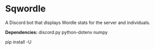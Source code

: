 # Sqwordle
A Discord bot that displays Wordle stats for the server and individuals.

**Dependencies:**
discord.py
python-dotenv
numpy

pip install -U <package>
